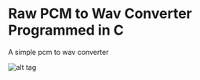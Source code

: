 # Raw PCM to Wav Converter Programmed in C

A simple pcm to wav converter

![alt tag](https://i.imgur.com/ui3SQk4.png)
